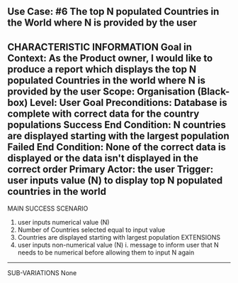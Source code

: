 Use Case: #6 The top N populated Countries in the World where N is provided by the user
--------------------------------------------------
CHARACTERISTIC INFORMATION
Goal in Context: As the Product owner, I would like to produce a report which displays the top N populated Countries in the world where N is provided by the user
Scope: Organisation (Black-box)
Level: User Goal
Preconditions: Database is complete with correct data for the country populations
Success End Condition: N countries are displayed starting with the largest population
Failed End Condition: None of the correct data is displayed or the data isn't displayed in the correct order
Primary Actor: the user
Trigger: user inputs value (N) to display top N populated countries in the world
----------------------------------------
MAIN SUCCESS SCENARIO
1. user inputs numerical value (N)
2. Number of Countries selected equal to input value
3. Countries are displayed starting with largest population
EXTENSIONS
1. user inputs non-numerical value (N)
    i. message to inform user that N needs to be numerical before allowing them to input N again
--------------------
SUB-VARIATIONS
None
